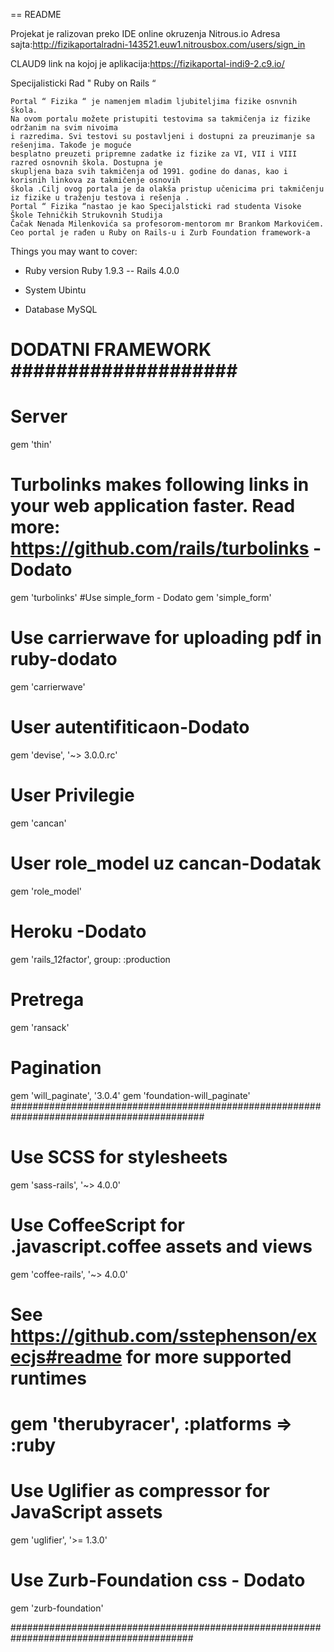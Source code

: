 == README


Projekat je ralizovan preko IDE online okruzenja Nitrous.io
Adresa sajta:http://fizikaportalradni-143521.euw1.nitrousbox.com/users/sign_in

CLAUD9 link na kojoj je aplikacija:https://fizikaportal-indi9-2.c9.io/

 Specijalisticki Rad " Ruby on Rails “ 

    Portal “ Fizika “ je namenjem mladim ljubiteljima fizike osnvnih škola.
    Na ovom portalu možete pristupiti testovima sa takmičenja iz fizike održanim na svim nivoima
    i razredima. Svi testovi su postavljeni i dostupni za preuzimanje sa rešenjima. Takođe je moguće
    besplatno preuzeti pripremne zadatke iz fizike za VI, VII i VIII razred osnovnih škola. Dostupna je
    skupljena baza svih takmičenja od 1991. godine do danas, kao i korisnih linkova za takmičenje osnovih
    škola .Cilj ovog portala je da olakša pristup učenicima pri takmičenju iz fizike u traženju testova i rešenja .
    Portal “ Fizika “nastao je kao Specijalsticki rad studenta Visoke Škole Tehničkih Strukovnih Studija
    Čačak Nenada Milenkovića sa profesorom-mentorom mr Brankom Markovićem.
    Ceo portal je rađen u Ruby on Rails-u i Zurb Foundation framework-a
    
Things you may want to cover:

* Ruby version
    Ruby 1.9.3 --  Rails 4.0.0
    
* System 
    Ubintu 
       
* Database 
     MySQL

# DODATNI FRAMEWORK #################### ##################################################

# Server
gem 'thin'
# Turbolinks makes following links in your web application faster. Read more: https://github.com/rails/turbolinks - Dodato
gem 'turbolinks'
#Use simple_form  - Dodato
gem 'simple_form'
# Use carrierwave for uploading pdf in ruby-dodato
gem 'carrierwave'
# User autentifiticaon-Dodato
gem 'devise', '~> 3.0.0.rc'
# User Privilegie
gem 'cancan'
# User role_model uz cancan-Dodatak
gem 'role_model'
# Heroku -Dodato
gem 'rails_12factor', group: :production
# Pretrega
gem 'ransack'
# Pagination
gem 'will_paginate', '3.0.4'
gem 'foundation-will_paginate'
###########################################################################################

  # Use SCSS for stylesheets
  gem 'sass-rails', '~> 4.0.0'
  # Use CoffeeScript for .javascript.coffee assets and views
  gem 'coffee-rails', '~> 4.0.0'

  # See https://github.com/sstephenson/execjs#readme for more supported runtimes
  # gem 'therubyracer', :platforms => :ruby

  # Use Uglifier as compressor for JavaScript assets
  gem 'uglifier', '>= 1.3.0'
  # Use Zurb-Foundation css - Dodato
  gem 'zurb-foundation'
 
 #########################################################################################    
#

